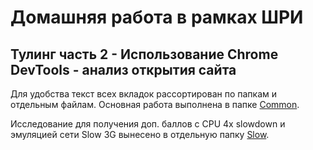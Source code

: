 # Домашняя работа в рамках ШРИ
## Тулинг часть 2 - Использование Chrome DevTools - анализ открытия сайта

Для удобства текст всех вкладок рассортирован по папкам и отдельным файлам. Основная работа выполнена в папке [Common](./Common).

Исследование для получения доп. баллов с CPU 4x slowdown и эмуляцией сети Slow 3G вынесено в отдельную папку [Slow](./Slow).
